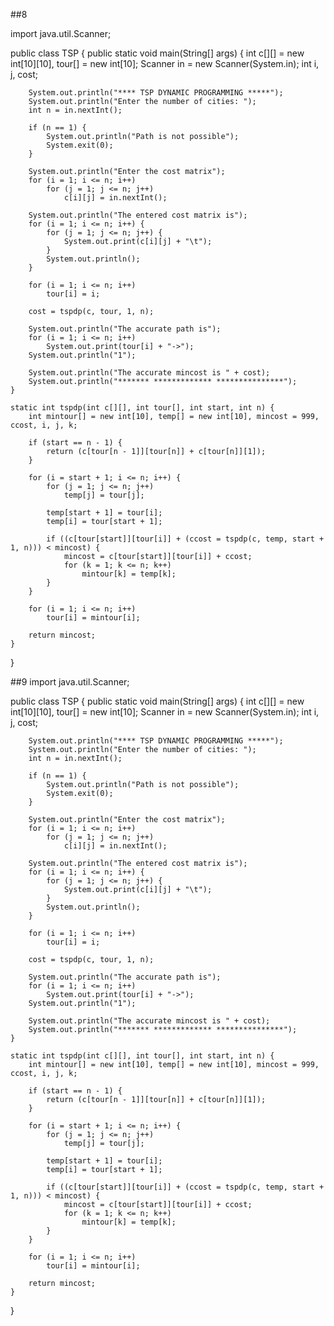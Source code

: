 ##8

import java.util.Scanner;

public class TSP {
    public static void main(String[] args) {
        int c[][] = new int[10][10], tour[] = new int[10];
        Scanner in = new Scanner(System.in);
        int i, j, cost;
        
        System.out.println("**** TSP DYNAMIC PROGRAMMING *****");
        System.out.println("Enter the number of cities: ");
        int n = in.nextInt();
        
        if (n == 1) {
            System.out.println("Path is not possible");
            System.exit(0);
        }
        
        System.out.println("Enter the cost matrix");
        for (i = 1; i <= n; i++)
            for (j = 1; j <= n; j++)
                c[i][j] = in.nextInt();
        
        System.out.println("The entered cost matrix is");
        for (i = 1; i <= n; i++) {
            for (j = 1; j <= n; j++) {
                System.out.print(c[i][j] + "\t");
            }
            System.out.println();
        }
        
        for (i = 1; i <= n; i++)
            tour[i] = i;
        
        cost = tspdp(c, tour, 1, n);
        
        System.out.println("The accurate path is");
        for (i = 1; i <= n; i++)
            System.out.print(tour[i] + "->");
        System.out.println("1");
        
        System.out.println("The accurate mincost is " + cost);
        System.out.println("******* ************* ***************");
    }
    
    static int tspdp(int c[][], int tour[], int start, int n) {
        int mintour[] = new int[10], temp[] = new int[10], mincost = 999, ccost, i, j, k;
        
        if (start == n - 1) {
            return (c[tour[n - 1]][tour[n]] + c[tour[n]][1]);
        }
        
        for (i = start + 1; i <= n; i++) {
            for (j = 1; j <= n; j++)
                temp[j] = tour[j];
            
            temp[start + 1] = tour[i];
            temp[i] = tour[start + 1];
            
            if ((c[tour[start]][tour[i]] + (ccost = tspdp(c, temp, start + 1, n))) < mincost) {
                mincost = c[tour[start]][tour[i]] + ccost;
                for (k = 1; k <= n; k++)
                    mintour[k] = temp[k];
            }
        }
        
        for (i = 1; i <= n; i++)
            tour[i] = mintour[i];
        
        return mincost;
    }
}




##9
import java.util.Scanner;

public class TSP {
    public static void main(String[] args) {
        int c[][] = new int[10][10], tour[] = new int[10];
        Scanner in = new Scanner(System.in);
        int i, j, cost;
        
        System.out.println("**** TSP DYNAMIC PROGRAMMING *****");
        System.out.println("Enter the number of cities: ");
        int n = in.nextInt();
        
        if (n == 1) {
            System.out.println("Path is not possible");
            System.exit(0);
        }
        
        System.out.println("Enter the cost matrix");
        for (i = 1; i <= n; i++)
            for (j = 1; j <= n; j++)
                c[i][j] = in.nextInt();
        
        System.out.println("The entered cost matrix is");
        for (i = 1; i <= n; i++) {
            for (j = 1; j <= n; j++) {
                System.out.print(c[i][j] + "\t");
            }
            System.out.println();
        }
        
        for (i = 1; i <= n; i++)
            tour[i] = i;
        
        cost = tspdp(c, tour, 1, n);
        
        System.out.println("The accurate path is");
        for (i = 1; i <= n; i++)
            System.out.print(tour[i] + "->");
        System.out.println("1");
        
        System.out.println("The accurate mincost is " + cost);
        System.out.println("******* ************* ***************");
    }
    
    static int tspdp(int c[][], int tour[], int start, int n) {
        int mintour[] = new int[10], temp[] = new int[10], mincost = 999, ccost, i, j, k;
        
        if (start == n - 1) {
            return (c[tour[n - 1]][tour[n]] + c[tour[n]][1]);
        }
        
        for (i = start + 1; i <= n; i++) {
            for (j = 1; j <= n; j++)
                temp[j] = tour[j];
            
            temp[start + 1] = tour[i];
            temp[i] = tour[start + 1];
            
            if ((c[tour[start]][tour[i]] + (ccost = tspdp(c, temp, start + 1, n))) < mincost) {
                mincost = c[tour[start]][tour[i]] + ccost;
                for (k = 1; k <= n; k++)
                    mintour[k] = temp[k];
            }
        }
        
        for (i = 1; i <= n; i++)
            tour[i] = mintour[i];
        
        return mincost;
    }
}

